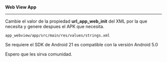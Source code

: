 **Web View App**

------------


Cambie el valor de la propiedad **url_app_web_init** del XML por la que necesita y genere despues el APK que necesita.

    app_webview/app/src/main/res/values/strings.xml

Se requiere el SDK de Android 21 es compatible con la versión Android 5.0 

Espero que les sirva comunidad.
